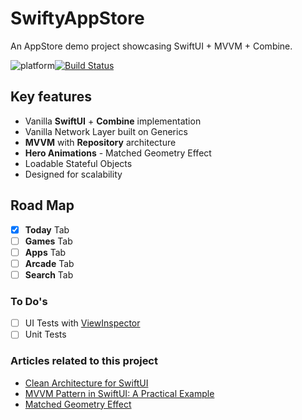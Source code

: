 # SwiftyAppStore

An AppStore demo project showcasing SwiftUI + MVVM + Combine.

![platform](https://img.shields.io/badge/platform-iOS-lightgrey)[![Build Status](https://travis-ci.com/nalexn/clean-architecture-swiftui.svg?branch=master)](https://travis-ci.com/nalexn/clean-architecture-swiftui)

## Key features

- Vanilla **SwiftUI** + **Combine** implementation
- Vanilla Network Layer built on Generics
- **MVVM** with **Repository** architecture
- **Hero Animations** - Matched Geometry Effect
- Loadable Stateful Objects
- Designed for scalability

## Road Map

- [x] **Today** Tab
- [ ] **Games** Tab
- [ ] **Apps** Tab
- [ ] **Arcade** Tab
- [ ] **Search** Tab

### To Do's

- [ ] UI Tests with [ViewInspector](https://github.com/nalexn/ViewInspector)
- [ ] Unit Tests

### Articles related to this project

- [Clean Architecture for SwiftUI](https://nalexn.github.io/clean-architecture-swiftui/?utm_source=nalexn_github)
- [MVVM Pattern in SwiftUI: A Practical Example](https://blog.devgenius.io/mvvm-pattern-in-swiftui-a-practical-example-c79c5cc44f74)
- [Matched Geometry Effect](https://swiftui-lab.com/matchedgeometryeffect-part1/)
